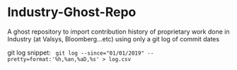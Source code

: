 # Industry-Ghost-Repo
A ghost repository to import contribution history of proprietary work done in Industry (at Valsys, Bloomberg...etc) using only a git log of commit dates

git log snippet:
``` git log --since="01/01/2019" --pretty=format:'%h,%an,%aD,%s' > log.csv```
